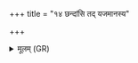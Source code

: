 +++
title = "१४ छन्दांसि तद् यजमानस्य"

+++
<details><summary>मूलम् (GR)</summary>

छन्दांसि तद् यजमानस्य यन्ति  
यत्र सोम्यं सोमपीथान् नयन्ति ।  
अब्राह्मणो यत् पिबति सोमम् अस्य  
तद् वै छिद्रं दक्षिणयापिधेयम् ॥
</details>